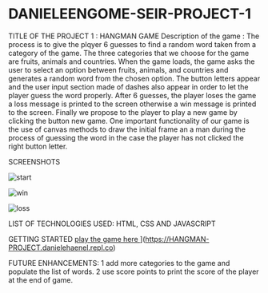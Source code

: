 # DANIELEENGOME-SEIR-PROJECT-1
TITLE OF THE PROJECT 1 : HANGMAN GAME
Description of the game : The process is to give the plqyer 6 guesses to find a random word taken from a category of the game. The three categories
that we choose for the game are fruits, animals and countries.
When the game loads, the game asks the user to select an option between fruits, animals, and countries and generates a random word from the 
chosen option. The button letters appear and the user input section made of dashes also appear in order to let the player guess the word 
properly. After 6 guesses, the player loses the game a loss message is printed to the screen otherwise a win message is printed to the screen.
Finally we propose to the player to play a new game by clicking the button new game.
One important functionality of our game is the use of canvas methods to draw the initial frame an a man during the process of guessing the word in the 
case the player has not clicked the right button letter.

SCREENSHOTS


![start](https://user-images.githubusercontent.com/57971424/191875328-5fafb13a-02ca-438b-b7b6-b738a67581a7.PNG)


![win](https://user-images.githubusercontent.com/57971424/191875344-28e67c8f-39bc-4ba8-9986-a4253d60b737.PNG)


![loss](https://user-images.githubusercontent.com/57971424/191875363-e11877dd-8b4d-42f6-8841-3a947fddb765.PNG)

LIST OF TECHNOLOGIES USED: HTML, CSS AND JAVASCRIPT


GETTING STARTED
 [play the game here ]([)](https://HANGMAN-PROJECT.danielehaenel.repl.co)
 
 
 
FUTURE ENHANCEMENTS:
1 add more categories to the game and populate the list of words.
2 use score points to print the score of the player at the end of game.
